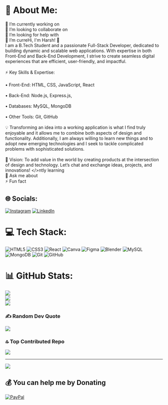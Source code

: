 # 💫 About Me:
🔭 I’m currently working on<br>👯 I’m looking to collaborate on<br>🤝 I’m looking for help with<br>🌱 I’m curreHi, I'm Harsh! 👋<br>I am a B.Tech Student and a passionate Full-Stack Developer, dedicated to building dynamic and scalable web applications. With expertise in both Front-End and Back-End Development, I strive to create seamless digital experiences that are efficient, user-friendly, and impactful.<br><br>⚡ Key Skills & Expertise:<br><br>• Front-End: HTML, CSS, JavaScript, React<br><br>• Back-End: Node.js, Express.js,<br><br>• Databases: MySQL, MongoDB<br><br>• Other Tools: Git, GitHub<br><br>💡 Transforming an idea into a working application is what I find truly enjoyable and it allows me to combine both aspects of design and functionality. Additionally, I am always willing to learn new things and to adopt new emerging technologies and I seek to tackle complicated problems with sophisticated solutions.<br><br>🚀 Vision: To add value in the world by creating products at the intersection of design and technology. Let’s chat and exchange ideas, projects, and innovations! </>ntly learning<br>💬 Ask me about<br>⚡ Fun fact


## 🌐 Socials:
[![Instagram](https://img.shields.io/badge/Instagram-%23E4405F.svg?logo=Instagram&logoColor=white)](https://instagram.com/https://www.instagram.com/escharshu/) [![LinkedIn](https://img.shields.io/badge/LinkedIn-%230077B5.svg?logo=linkedin&logoColor=white)](https://linkedin.com/in/https://www.linkedin.com/in/harshvardhan-singh-6748a632a/) 

# 💻 Tech Stack:
![HTML5](https://img.shields.io/badge/html5-%23E34F26.svg?style=for-the-badge&logo=html5&logoColor=white) ![CSS3](https://img.shields.io/badge/css3-%231572B6.svg?style=for-the-badge&logo=css3&logoColor=white) ![React](https://img.shields.io/badge/react-%2320232a.svg?style=for-the-badge&logo=react&logoColor=%2361DAFB) ![Canva](https://img.shields.io/badge/Canva-%2300C4CC.svg?style=for-the-badge&logo=Canva&logoColor=white) ![Figma](https://img.shields.io/badge/figma-%23F24E1E.svg?style=for-the-badge&logo=figma&logoColor=white) ![Blender](https://img.shields.io/badge/blender-%23F5792A.svg?style=for-the-badge&logo=blender&logoColor=white) ![MySQL](https://img.shields.io/badge/mysql-4479A1.svg?style=for-the-badge&logo=mysql&logoColor=white) ![MongoDB](https://img.shields.io/badge/MongoDB-%234ea94b.svg?style=for-the-badge&logo=mongodb&logoColor=white) ![Git](https://img.shields.io/badge/git-%23F05033.svg?style=for-the-badge&logo=git&logoColor=white) ![GitHub](https://img.shields.io/badge/github-%23121011.svg?style=for-the-badge&logo=github&logoColor=white)
# 📊 GitHub Stats:
![](https://github-readme-stats.vercel.app/api?username=Yuthorius&theme=radical&hide_border=false&include_all_commits=true&count_private=true)<br/>
![](https://github-readme-streak-stats.herokuapp.com/?user=Yuthorius&theme=radical&hide_border=false)<br/>
![](https://github-readme-stats.vercel.app/api/top-langs/?username=Yuthorius&theme=radical&hide_border=false&include_all_commits=true&count_private=true&layout=compact)

### ✍️ Random Dev Quote
![](https://quotes-github-readme.vercel.app/api?type=horizontal&theme=radical)

### 🔝 Top Contributed Repo
![](https://github-contributor-stats.vercel.app/api?username=Yuthorius&limit=5&theme=radical&combine_all_yearly_contributions=true)

---
[![](https://visitcount.itsvg.in/api?id=Yuthorius&icon=2&color=5)](https://visitcount.itsvg.in)

  ## 💰 You can help me by Donating
  [![PayPal](https://img.shields.io/badge/PayPal-00457C?style=for-the-badge&logo=paypal&logoColor=white)](https://paypal.me/@Harshvardhan022) 

  
<!-- Proudly created with GPRM ( https://gprm.itsvg.in ) -->
